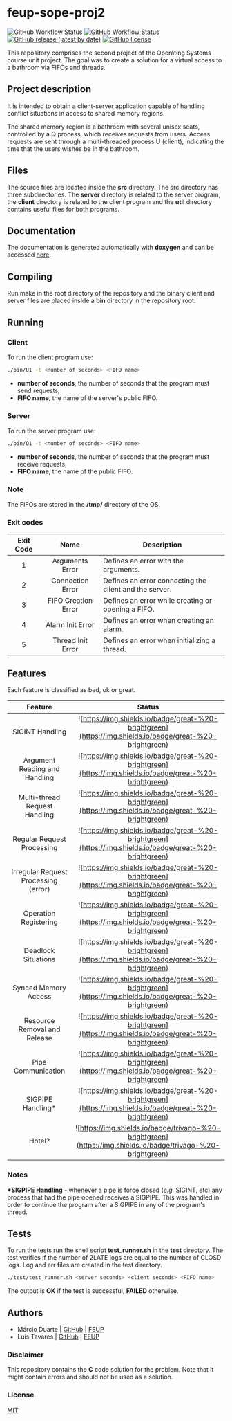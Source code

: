 # feup-sope-proj2

[![GitHub Workflow Status](https://img.shields.io/github/workflow/status/ctrlmarcio/feup-sope-proj2/C%20CI%20Build?logo=github)](https://github.com/ctrlMarcio/feup-sope-proj2/actions?query=workflow%3A%22C+CI+Build%22)
[![GitHub Workflow Status](https://img.shields.io/github/workflow/status/ctrlmarcio/feup-sope-proj2/C%20CI%20Documentation?label=documentation&logo=github)](https://github.com/ctrlMarcio/feup-sope-proj2/actions?query=workflow%3A%22C+CI+Documentation%22)
[![GitHub release (latest by date)](https://img.shields.io/github/v/release/ctrlmarcio/feup-sope-proj2?logo=github)](https://github.com/ctrlMarcio/feup-sope-proj2/actions?query=workflow%3A%22C+CI+Release%22)
[![GitHub license](https://img.shields.io/github/license/ctrlMarcio/feup-sope-proj2?color=blue)](https://github.com/ctrlMarcio/feup-sope-proj2/blob/master/LICENSE)

This repository comprises the second project of the Operating Systems course unit project. The goal was to create a solution for a virtual access to a bathroom via FIFOs and threads.

## Project description

It is intended to obtain a client-server application capable of handling conflict situations in access to shared memory regions.

The shared memory region is a bathroom with several unisex seats,
controlled by a Q process, which receives requests from users. Access requests are sent through a multi-threaded process U (client), indicating the time that the users wishes be in the bathroom.

## Files

The source files are located inside the **src** directory. The src directory has three subdirectories. The **server** directory is related to the server program, the **client** directory is related to the client program and the **util** directory contains useful files for both programs.

## Documentation

The documentation is generated automatically with **doxygen** and can be accessed [here](https://ctrlmarcio.github.io/feup-sope-proj2/).

## Compiling

Run make in the root directory of the repository and the binary client and server files are placed inside a **bin** directory in the repository root.

## Running

### Client

To run the client program use:

```bash
./bin/U1 -t <number of seconds> <FIFO name>
```

- **number of seconds**, the number of seconds that the program must send requests;
- **FIFO name**, the name of the server's public FIFO.

### Server

To run the server program use:

```bash
./bin/Q1 -t <number of seconds> <FIFO name>
```

- **number of seconds**, the number of seconds that the program must receive requests;
- **FIFO name**, the name of the public FIFO.

### Note

The FIFOs are stored in the **/tmp/** directory of the OS.

### Exit codes

| Exit Code |        Name         | Description                                            |
| :-------: | :-----------------: | ------------------------------------------------------ |
|     1     |   Arguments Error   | Defines an error with the arguments.                   |
|     2     |  Connection Error   | Defines an error connecting the client and the server. |
|     3     | FIFO Creation Error | Defines an error while creating or opening a FIFO.     |
|     4     |  Alarm Init Error   | Defines an error when creating an alarm.               |
|     5     |  Thread Init Error  | Defines an error when initializing a thread.           |

## Features

Each feature is classified as bad, ok or great.

|               Feature                |                                                    Status                                                     |
| :----------------------------------: | :-----------------------------------------------------------------------------------------------------------: |
|           SIGINT Handling            |   ![https://img.shields.io/badge/great-%20-brightgreen](https://img.shields.io/badge/great-%20-brightgreen)   |
|    Argument Reading and Handling     |   ![https://img.shields.io/badge/great-%20-brightgreen](https://img.shields.io/badge/great-%20-brightgreen)   |
|    Multi-thread Request Handling     |   ![https://img.shields.io/badge/great-%20-brightgreen](https://img.shields.io/badge/great-%20-brightgreen)   |
|      Regular Request Processing      |   ![https://img.shields.io/badge/great-%20-brightgreen](https://img.shields.io/badge/great-%20-brightgreen)   |
| Irregular Request Processing (error) |   ![https://img.shields.io/badge/great-%20-brightgreen](https://img.shields.io/badge/great-%20-brightgreen)   |
|        Operation Registering         |   ![https://img.shields.io/badge/great-%20-brightgreen](https://img.shields.io/badge/great-%20-brightgreen)   |
|         Deadlock Situations          |   ![https://img.shields.io/badge/great-%20-brightgreen](https://img.shields.io/badge/great-%20-brightgreen)   |
|         Synced Memory Access         |   ![https://img.shields.io/badge/great-%20-brightgreen](https://img.shields.io/badge/great-%20-brightgreen)   |
|     Resource Removal and Release     |   ![https://img.shields.io/badge/great-%20-brightgreen](https://img.shields.io/badge/great-%20-brightgreen)   |
|          Pipe Communication          |   ![https://img.shields.io/badge/great-%20-brightgreen](https://img.shields.io/badge/great-%20-brightgreen)   |
|          SIGPIPE Handling\*          |   ![https://img.shields.io/badge/great-%20-brightgreen](https://img.shields.io/badge/great-%20-brightgreen)   |
|                Hotel?                | ![https://img.shields.io/badge/trivago-%20-brightgreen](https://img.shields.io/badge/trivago-%20-brightgreen) |

### Notes

**\*SIGPIPE Handling** - whenever a pipe is force closed (_e.g._ SIGINT, etc) any process that had the pipe opened receives a SIGPIPE. This was handled in order to continue the program after a SIGPIPE in any of the program's thread.

## Tests

To run the tests run the shell script **test_runner.sh** in the **test** directory. The test verifies if the number of 2LATE logs are equal to the number of CLOSD logs. Log and err files are created in the test directory.

```bash
./test/test_runner.sh <server seconds> <client seconds> <FIFO name>
```

The output is **OK** if the test is successful, **FAILED** otherwise.

## Authors

- Márcio Duarte | [GitHub](https://github.com/ctrlMarcio) | [FEUP](https://sigarra.up.pt/feup/pt/fest_geral.cursos_list?pv_num_unico=201909936)
- Luís Tavares | [GitHub](https://github.com/luist18) | [FEUP](https://sigarra.up.pt/feup/pt/fest_geral.cursos_list?pv_num_unico=201809679)

### Disclaimer

This repository contains the **C** code solution for the problem. Note that it might contain errors and should not be used as a solution.

### License

[MIT](https://opensource.org/licenses/MIT)
